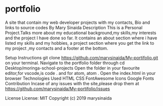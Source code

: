 # portfolio
A site that contain my web developer projects with my contacts, Bío and links to source codes
By Mary Sinaida
Description
This is a Personal Project.Talks more about my educational background,my skills,my interests and the project I have done so far. It contains an about section where i have listed my skills and my hobbies, a project section where you get the link to my project ,my contacts and a footer at the bottom.

Setup Instructions
git clone https://github.com/marysinaida/My-portifolio.git on your terminal.
Navigate to the portfolio folder through cd Desktop/moringa-school-projects
Open the folder in your favourite editor,for vscode,is code . and for atom, atom .
Open the index.html in your browser
Technologies Used
HTML
CSS
FontAwesome Icons
Google Fonts
Contribution
Incase of any issues with the site,please drop them at https://github.com/marysinaida/My-portifolio/issues

License
License: MIT Copyright (c) 2019 marysinaida
